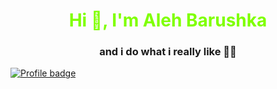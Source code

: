 <h1 style="color:chartreuse;" align="center">Hi 👋, I'm Aleh Barushka</h1>
<h3 align="center">and i do what i really like 👨‍💻</h3>

[![Profile badge](https://www.codewars.com/users/AlehBarushka/badges/micro)](https://www.codewars.com/users/AlehBarushka)
